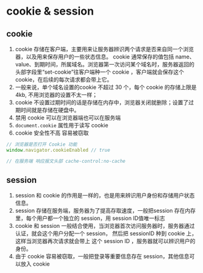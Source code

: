# cookie & session

## cookie

1. cookie 存储在客户端，主要用来让服务器辨识两个请求是否来自同一个浏览器，以及用来保存用户的一些状态信息。
cookie 通常保存的值包括 name、value、到期时间，所属域名。浏览器第一次访问某个域名时，服务器返回的头部字段里“set-cookie”往客户端种一个 cookie ，客户端就会保存这个 cookie，在后续的每次请求都会带上它。
2. 一般来说，单个域名设置的cookie 不超过 30 个，每个 cookie 的存储上限是 4kb, 不用浏览器的设置不太一样；
3. cookie 不设置过期时间的话是存储在内存中，浏览器关闭就删除；设置了过期时间就是存储在硬盘中。
3. 禁用 cookie 可以在浏览器端也可以在服务端
4. `document.cookie` 属性用于读写 cookie
5. cookie 安全性不高 容易被窃取

```javascript
// 浏览器是否打开 Cookie 功能
window.navigator.cookieEnabled // true

// 在服务端 响应报文头部 cache-control:no-cache
```

## session

1. session 和 cookie 的作用是一样的，也是用来辨识用户身份和存储用户状态信息。
2. session 存储在服务端，服务器为了提高存取速度，一般把session 存在内存里，每个用户都一个独立的 session，用 session ID值唯一标志
3. cookie 和 session 一般结合使用，当浏览器首次访问服务器时，服务器通过认证，就会这个用户分配一个 session， 然后把 sessionID 种到 cookie 上，这样当浏览器再次请求就会带上 这个 session ID ，服务器就可以辨识用户的身份。
4. 由于 cookie 容易被窃取，一般把登录等重要信息存在 session，其他信息可以放入 cookie


